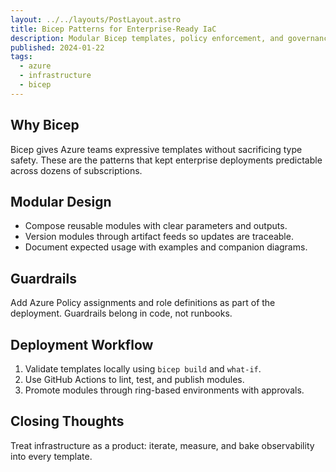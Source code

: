 ```yaml
---
layout: ../../layouts/PostLayout.astro
title: Bicep Patterns for Enterprise-Ready IaC
description: Modular Bicep templates, policy enforcement, and governance workflows that keep Azure environments consistent.
published: 2024-01-22
tags:
  - azure
  - infrastructure
  - bicep
---
```


## Why Bicep

Bicep gives Azure teams expressive templates without sacrificing type safety. These are the patterns that kept enterprise deployments predictable across dozens of subscriptions.

## Modular Design

- Compose reusable modules with clear parameters and outputs.
- Version modules through artifact feeds so updates are traceable.
- Document expected usage with examples and companion diagrams.

## Guardrails

Add Azure Policy assignments and role definitions as part of the deployment. Guardrails belong in code, not runbooks.

## Deployment Workflow

1. Validate templates locally using `bicep build` and `what-if`.
2. Use GitHub Actions to lint, test, and publish modules.
3. Promote modules through ring-based environments with approvals.

## Closing Thoughts

Treat infrastructure as a product: iterate, measure, and bake observability into every template.
